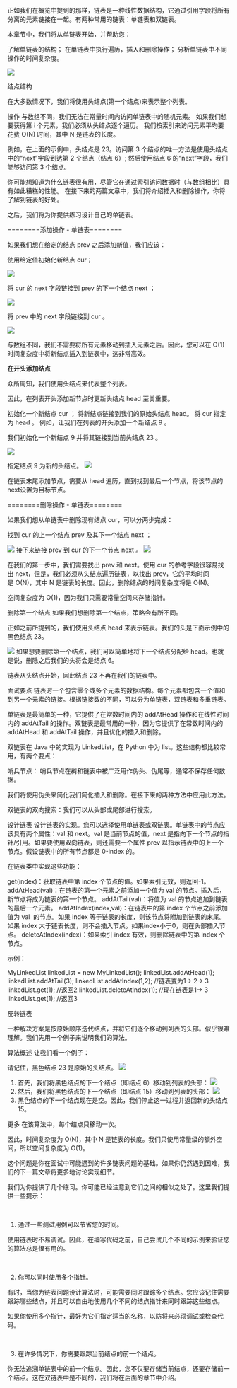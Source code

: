 正如我们在概览中提到的那样，链表是一种线性数据结构，它通过引用字段将所有分离的元素链接在一起。有两种常用的链表：单链表和双链表。

本章节中，我们将从单链表开始，并帮助您：

了解单链表的结构；
在单链表中执行遍历，插入和删除操作；
分析单链表中不同操作的时间复杂度。

![](img/singleList1.png)


结点结构


在大多数情况下，我们将使用头结点(第一个结点)来表示整个列表。

操作
与数组不同，我们无法在常量时间内访问单链表中的随机元素。 如果我们想要获得第 i 个元素，我们必须从头结点逐个遍历。 我们按索引来访问元素平均要花费 O(N) 时间，其中 N 是链表的长度。

例如，在上面的示例中，头结点是 23。访问第 3 个结点的唯一方法是使用头结点中的“next”字段到达第 2 个结点（结点 6）; 然后使用结点 6 的“next”字段，我们能够访问第 3 个结点。

你可能想知道为什么链表很有用，尽管它在通过索引访问数据时（与数组相比）具有如此糟糕的性能。 在接下来的两篇文章中，我们将介绍插入和删除操作，你将了解到链表的好处。

之后，我们将为你提供练习设计自己的单链表。


========添加操作 - 单链表========


如果我们想在给定的结点 prev 之后添加新值，我们应该：

使用给定值初始化新结点 cur；

![](img/add1.png)


将 cur 的 next 字段链接到 prev 的下一个结点 next ；


![](img/add2.png)


将 prev 中的 next 字段链接到 cur 。

![](img/add3.png)

与数组不同，我们不需要将所有元素移动到插入元素之后。因此，您可以在 O(1) 时间复杂度中将新结点插入到链表中，这非常高效。


**在开头添加结点**


众所周知，我们使用头结点来代表整个列表。

因此，在列表开头添加新节点时更新头结点 head 至关重要。

初始化一个新结点 cur ；
将新结点链接到我们的原始头结点 head。
将 cur 指定为 head 。
例如，让我们在列表的开头添加一个新结点 9 。

我们初始化一个新结点 9 并将其链接到当前头结点 23 。

![](img/add4.png)

指定结点 9 为新的头结点。
![](img/add5.png)


在链表末尾添加节点，需要从 head 遍历，直到找到最后一个节点，将该节点的next设置为目标节点。

========删除操作 - 单链表========


如果我们想从单链表中删除现有结点 cur，可以分两步完成：

找到 cur 的上一个结点 prev 及其下一个结点 next ；

![](img/del1.png)
接下来链接 prev 到 cur 的下一个节点 next 。
![](img/del2.png)

在我们的第一步中，我们需要找出 prev 和 next。使用 cur 的参考字段很容易找出 next，但是，我们必须从头结点遍历链表，以找出 prev，它的平均时间是 O(N)，其中 N 是链表的长度。因此，删除结点的时间复杂度将是 O(N)。

空间复杂度为 O(1)，因为我们只需要常量空间来存储指针。



删除第一个结点
如果我们想删除第一个结点，策略会有所不同。

正如之前所提到的，我们使用头结点 head 来表示链表。我们的头是下面示例中的黑色结点 23。

![](img/del3.png)
如果想要删除第一个结点，我们可以简单地将下一个结点分配给 head。也就是说，删除之后我们的头将会是结点 6。

链表从头结点开始，因此结点 23 不再在我们的链表中。



面试要点
链表时一个包含零个或多个元素的数据结构。每个元素都包含一个值和到另一个元素的链接。根据链接数的不同，可以分为单链表，双链表和多重链表。

单链表是最简单的一种，它提供了在常数时间内的 addAtHead 操作和在线性时间内的 addAtTail 的操作。双链表是最常用的一种，因为它提供了在常数时间内的 addAtHead 和 addAtTail 操作，并且优化的插入和删除。

双链表在 Java 中的实现为 LinkedList，在 Python 中为 list。这些结构都比较常用，有两个要点：

哨兵节点：
哨兵节点在树和链表中被广泛用作伪头、伪尾等，通常不保存任何数据。

我们将使用伪头来简化我们简化插入和删除。在接下来的两种方法中应用此方法。

双链表的双向搜索：我们可以从头部或尾部进行搜索。

设计链表
设计链表的实现。您可以选择使用单链表或双链表。单链表中的节点应该具有两个属性：val 和 next。val 是当前节点的值，next 是指向下一个节点的指针/引用。如果要使用双向链表，则还需要一个属性 prev 以指示链表中的上一个节点。假设链表中的所有节点都是 0-index 的。

在链表类中实现这些功能：

get(index)：获取链表中第 index 个节点的值。如果索引无效，则返回-1。
addAtHead(val)：在链表的第一个元素之前添加一个值为 val 的节点。插入后，新节点将成为链表的第一个节点。
addAtTail(val)：将值为 val 的节点追加到链表的最后一个元素。
addAtIndex(index,val)：在链表中的第 index 个节点之前添加值为 val  的节点。如果 index 等于链表的长度，则该节点将附加到链表的末尾。如果 index 大于链表长度，则不会插入节点。如果index小于0，则在头部插入节点。
deleteAtIndex(index)：如果索引 index 有效，则删除链表中的第 index 个节点。
 


示例：

MyLinkedList linkedList = new MyLinkedList();
linkedList.addAtHead(1);
linkedList.addAtTail(3);
linkedList.addAtIndex(1,2);   //链表变为1-> 2-> 3
linkedList.get(1);            //返回2
linkedList.deleteAtIndex(1);  //现在链表是1-> 3
linkedList.get(1);            //返回3



反转链表

一种解决方案是按原始顺序迭代结点，并将它们逐个移动到列表的头部。似乎很难理解。我们先用一个例子来说明我们的算法。

算法概述
让我们看一个例子：

请记住，黑色结点 23 是原始的头结点。
![](img/rev1.png)
1. 首先，我们将黑色结点的下一个结点（即结点 6）移动到列表的头部：
![](img/rev2.png)
2. 然后，我们将黑色结点的下一个结点（即结点 15）移动到列表的头部：
![](img/rev3.png)
3. 黑色结点的下一个结点现在是空。因此，我们停止这一过程并返回新的头结点 15。


更多
在该算法中，每个结点只移动一次。

因此，时间复杂度为 O(N)，其中 N 是链表的长度。我们只使用常量级的额外空间，所以空间复杂度为 O(1)。

这个问题是你在面试中可能遇到的许多链表问题的基础。如果你仍然遇到困难，我们的下一篇文章将更多地讨论实现细节。


我们为你提供了几个练习。你可能已经注意到它们之间的相似之处了。这里我们提供一些提示：

 

1. 通过一些测试用例可以节省您的时间。

使用链表时不易调试。因此，在编写代码之前，自己尝试几个不同的示例来验证您的算法总是很有用的。

 

2. 你可以同时使用多个指针。

有时，当你为链表问题设计算法时，可能需要同时跟踪多个结点。您应该记住需要跟踪哪些结点，并且可以自由地使用几个不同的结点指针来同时跟踪这些结点。

如果你使用多个指针，最好为它们指定适当的名称，以防将来必须调试或检查代码。

 

3. 在许多情况下，你需要跟踪当前结点的前一个结点。

你无法追溯单链表中的前一个结点。因此，您不仅要存储当前结点，还要存储前一个结点。这在双链表中是不同的，我们将在后面的章节中介绍。
